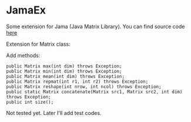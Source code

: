 # JamaEx
Some extension for Jama (Java Matrix Library). You can find source code [here](http://math.nist.gov/javanumerics/jama/)

Extension for Matrix class:

Add methods:

```
public Matrix max(int dim) throws Exception;
public Matrix min(int dim) throws Exception;
public Matrix mean(int dim) throws Exception;
public Matrix repmat(int r1, int r2) throws Exception;
public Matrix reshape(int nrow, int ncol) throws Exception;
public static Matrix concatenate(Matrix src1, Matrix src2, int dim) throws Exception;
public int size();
```

Not tested yet. Later I'll add test codes.